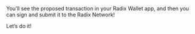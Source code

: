 You’ll see the proposed transaction in your Radix Wallet app, and then you can sign and submit it to the Radix Network!

Let’s do it!

